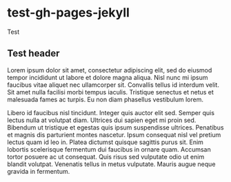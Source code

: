 # test-gh-pages-jekyll
 
Test

## Test header

Lorem ipsum dolor sit amet, consectetur adipiscing elit, sed do eiusmod tempor incididunt ut labore et dolore magna aliqua. Nisl nunc mi ipsum faucibus vitae aliquet nec ullamcorper sit. Convallis tellus id interdum velit. Sit amet nulla facilisi morbi tempus iaculis. Tristique senectus et netus et malesuada fames ac turpis. Eu non diam phasellus vestibulum lorem. 

Libero id faucibus nisl tincidunt. Integer quis auctor elit sed. Semper quis lectus nulla at volutpat diam. Ultrices dui sapien eget mi proin sed. Bibendum ut tristique et egestas quis ipsum suspendisse ultrices. Penatibus et magnis dis parturient montes nascetur. Ipsum consequat nisl vel pretium lectus quam id leo in. Platea dictumst quisque sagittis purus sit. Enim lobortis scelerisque fermentum dui faucibus in ornare quam. Accumsan tortor posuere ac ut consequat. Quis risus sed vulputate odio ut enim blandit volutpat. Venenatis tellus in metus vulputate. Mauris augue neque gravida in fermentum.
